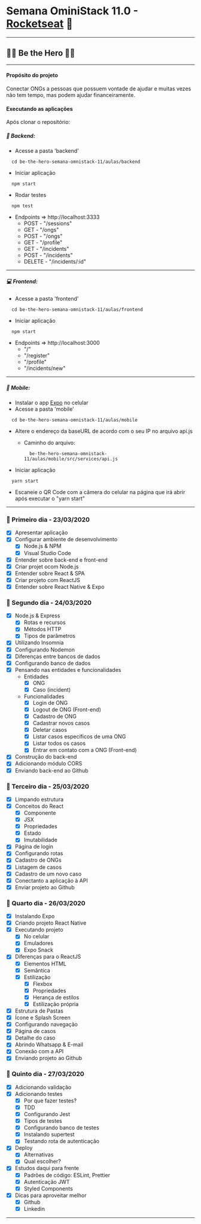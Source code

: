 # Semana OminiStack 11.0 - [Rocketseat](https://rocketseat.com.br/) 🚀

---

## 🦸‍♀️ Be the Hero 🦸‍♂️

---

#### Propósito do projeto

Conectar ONGs a pessoas que possuem vontade de ajudar e muitas vezes não tem tempo, mas podem ajudar financeiramente.

#### Executando as aplicações

Após clonar o repositório:

##### 💽 Backend:

- Acesse a pasta 'backend'

```shell
  cd be-the-hero-semana-omnistack-11/aulas/backend
```

- Iniciar aplicação

```shell
  npm start
```

- Rodar testes

```shell
  npm test
```


- Endpoints => http://localhost:3333
  - POST - "/sessions"
  - GET - "/ongs"
  - POST - "/ongs"
  - GET - "/profile"
  - GET - "/incidents"
  - POST - "/incidents"
  - DELETE - "/incidents/:id"

---

##### 💻 Frontend:

- Acesse a pasta 'frontend'

```shell
  cd be-the-hero-semana-omnistack-11/aulas/frontend
```

- Iniciar aplicação

```shell
  npm start
```

- Endpoints => http://localhost:3000
  - "/"
  - "/register"
  - "/profile"
  - "/incidents/new"

---

##### 📱 Mobile:

- Instalar o app [Expo](https://docs.expo.io/versions/latest/) no celular
- Acesse a pasta 'mobile'

```shell
  cd be-the-hero-semana-omnistack-11/aulas/mobile
```

- Altere o endereço da baseURL de acordo com o seu IP no arquivo api.js

  - Caminho do arquivo:

    ```shell
      be-the-hero-semana-omnistack-11/aulas/mobile/src/services/api.js
    ```

- Iniciar aplicação

```shell
  yarn start
```

- Escaneie o QR Code com a câmera do celular na página que irá abrir após executar o "yarn start"

---

### 📌 Primeiro dia - 23/03/2020

- [x] Apresentar aplicação
- [x] Configurar ambiente de desenvolvimento
  - [x] Node.js & NPM
  - [x] Visual Studio Code
- [x] Entender sobre back-end e front-end
- [x] Criar projet ocom Node.js
- [x] Entender sobre React & SPA
- [x] Criar projeto com ReactJS
- [x] Entender sobre React Native & Expo

### 📌 Segundo dia - 24/03/2020

- [x] Node.js & Express
  - [x] Rotas e recursos
  - [x] Métodos HTTP
  - [x] Tipos de parâmetros
- [x] Utilizando Insomnia
- [x] Configurando Nodemon
- [x] Diferenças entre bancos de dados
- [x] Configurando banco de dados
- [x] Pensando nas entidades e funcionalidades
  - Entidades
    - [x] ONG
    - [x] Caso (incident)
  - Funcionalidades
    - [x] Login de ONG
    - [x] Logout de ONG (Front-end)
    - [x] Cadastro de ONG
    - [x] Cadastrar novos casos
    - [x] Deletar casos
    - [x] Listar casos específicos de uma ONG
    - [x] Listar todos os casos
    - [x] Entrar em contato com a ONG (Front-end)
- [x] Construção do back-end
- [x] Adicionando módulo CORS
- [x] Enviando back-end ao Github

### 📌 Terceiro dia - 25/03/2020

- [x] Limpando estrutura
- [x] Conceitos do React
  - [x] Componente
  - [x] JSX
  - [x] Propriedades
  - [x] Estado
  - [x] Imutabilidade
- [x] Página de login
- [x] Configurando rotas
- [x] Cadastro de ONGs
- [x] Listagem de casos
- [x] Cadastro de um novo caso
- [x] Conectanto a aplicação à API
- [x] Enviar projeto ao Github

### 📌 Quarto dia - 26/03/2020

- [x] Instalando Expo
- [x] Criando projeto React Native
- [x] Executando projeto
  - [x] No celular
  - [x] Emuladores
  - [x] Expo Snack
- [x] Diferenças para o ReactJS
  - [x] Elementos HTML
  - [x] Semântica
  - [x] Estilização
    - [x] Flexbox
    - [x] Propriedades
    - [x] Herança de estilos
    - [x] Estilização própria
- [x] Estrutura de Pastas
- [x] Ícone e Splash Screen
- [x] Configurando navegação
- [x] Página de casos
- [x] Detalhe do caso
- [x] Abrindo Whatsapp & E-mail
- [x] Conexão com a API
- [x] Enviando projeto ao Github

### 📌 Quinto dia - 27/03/2020

- [x] Adicionando validação
- [x] Adicionando testes
  - [x] Por que fazer testes?
  - [x] TDD
  - [x] Configurando Jest
  - [x] Tipos de testes
  - [x] Configurando banco de testes
  - [x] Instalando supertest
  - [x] Testando rota de autenticação
- [x] Deploy
  - [x] Alternativas
  - [x] Qual escolher?
- [x] Estudos daqui para frente
  - [x] Padrões de código: ESLint, Prettier
  - [x] Autenticação JWT
  - [x] Styled Components
- [x] Dicas para aproveitar melhor
  - [x] Github
  - [x] Linkedin

---
